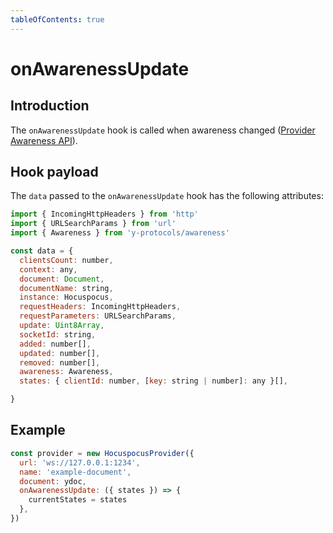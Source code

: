 ```yaml
---
tableOfContents: true
---
```


# onAwarenessUpdate

## Introduction

The `onAwarenessUpdate` hook is called when awareness changed ([Provider Awareness API](/provider/awareness)).

## Hook payload
The `data` passed to the `onAwarenessUpdate` hook has the following attributes:

```js
import { IncomingHttpHeaders } from 'http'
import { URLSearchParams } from 'url'
import { Awareness } from 'y-protocols/awareness'

const data = {
  clientsCount: number,
  context: any,
  document: Document,
  documentName: string,
  instance: Hocuspocus,
  requestHeaders: IncomingHttpHeaders,
  requestParameters: URLSearchParams,
  update: Uint8Array,
  socketId: string,
  added: number[],
  updated: number[],
  removed: number[],
  awareness: Awareness,
  states: { clientId: number, [key: string | number]: any }[],

}
```

## Example

```js
const provider = new HocuspocusProvider({
  url: 'ws://127.0.0.1:1234',
  name: 'example-document',
  document: ydoc,
  onAwarenessUpdate: ({ states }) => {
    currentStates = states
  },
})
```
